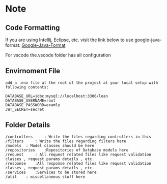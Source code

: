 # Note

## Code Formatting

If you are using Intellij, Eclipse, etc. visit the link below to use google-java-format:
[Google-Java-Format](https://github.com/google/google-java-format)

For vscode the.vscode folder has all configuration

## Envirnoment File

    add a .env file at the root of the project at your local setup with following contents: 

    DATABASE_URL=jdbc:mysql://localhost:3306/loan
    DATABASE_USERNAME=root
    DATABASE_PASSWORD=examly
    JWT_SECRET=secret

## Folder Details

    /controllers     : Write the files regarding controllers in this
    /filters     : Write the files regarding filters here
    /models  : Model classes should be here
    /repositories    :Repositories of Database models here
    /request     : All request related files like request validation classes , request params details , etc.
    /response    :All response related files like request validation classes , request params details , etc.
    /services    :Services to be stored here
    /util    : miscellaneous stuff here
